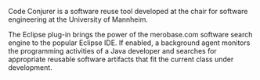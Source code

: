 Code Conjurer is a software reuse tool developed at the chair for software engineering at the University of Mannheim.

The Eclipse plug-in brings the power of the merobase.com software search engine to the popular Eclipse IDE. If enabled, a background agent monitors the programming activities of a Java developer and searches for appropriate reusable software artifacts that fit the current class under development.
